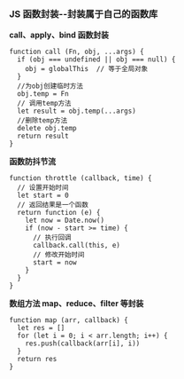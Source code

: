 ### JS 函数封装--封装属于自己的函数库

**call、apply、bind 函数封装**

```JS
function call (Fn, obj, ...args) {
  if (obj === undefined || obj === null) {
    obj = globalThis  // 等于全局对象
  }
  //为obj创建临时方法
  obj.temp = Fn
  // 调用temp方法
  let result = obj.temp(...args)
  //删除temp方法
  delete obj.temp
  return result
}

```

**函数防抖节流**

```JS
function throttle (callback, time) {
  // 设置开始时间
  let start = 0
  // 返回结果是一个函数
  return function (e) {
    let now = Date.now()
    if (now - start >= time) {
      // 执行回调
      callback.call(this, e)
      // 修改开始时间
      start = now
    }
  }
}
```

**数组方法 map、reduce、filter 等封装**

```JS
function map (arr, callback) {
  let res = []
  for (let i = 0; i < arr.length; i++) {
    res.push(callback(arr[i], i))
  }
  return res
}

```

